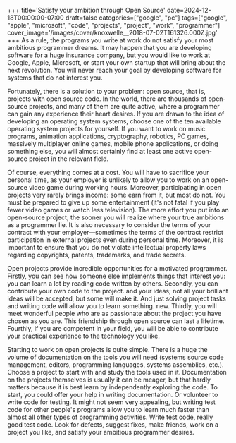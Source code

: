 +++
title='Satisfy your ambition through Open Source'
date=2024-12-18T00:00:00-07:00
draft=false
categories=["google", "pc"]
tags=["google", "apple", "microsoft", "code", "projects", "project", "work", "programmer"]
cover_image='/images/cover/knoxwelle__2018-07-02T161326.000Z.jpg'
+++
As a rule, the programs you write at work do not satisfy your most ambitious programmer dreams. It may happen that you are developing software for a huge insurance company, but you would like to work at Google, Apple, Microsoft, or start your own startup that will bring about the next revolution. You will never reach your goal by developing software for systems that do not interest you.

Fortunately, there is a solution to your problem: open source, that is, projects with open source code. In the world, there are thousands of open-source projects,
and many of them are quite active, where a programmer can gain any experience their heart desires. If you are drawn to the idea of developing an operating system
systems, choose one of the ten available operating system projects for yourself. If you want to work on music programs,
animation applications, cryptography, robotics, PC games,
massively multiplayer online games, mobile phone applications, or doing something else, you will almost certainly find at least one active open-source project in the relevant field.

Of course, everything comes at a cost. You will have to sacrifice your personal time, as your employer is unlikely to allow you to work on an open-source video game during working hours. Moreover, participating in open projects very rarely brings income: some earn from it, but most do not. You must be prepared to give up some entertainment (it's not fatal if you play fewer video games or watch less television). The more effort you put into an open-source project, the sooner you will realize where your true ambitions as a programmer lie. It is also necessary to consider the terms of your contract with your employer—sometimes the terms of the contract restrict participation in external projects even during personal time. Moreover, it is important to ensure that you do not violate intellectual property laws regarding copyrights, patents, trademarks, and trade secrets.

Open projects provide incredible opportunities for a motivated programmer. Firstly, you can see how someone else implements things that interest you: you can learn a lot by reading code written by others. Secondly, you can contribute your own code to the project.
and your ideas; not all your brilliant ideas will be accepted, but some will make it.
And just solving project tasks and writing code will allow you to learn something.
new. Thirdly, you will meet wonderful people who are as passionate about the project you have chosen as you are. This friendship
through open source can last a lifetime. Fourthly, if you are competent in your field, you will be able to contribute your practical experience to the technology you like.

Starting to work on open projects is quite simple. There is a huge
the volume of documentation on the tools you will need (systems
source code management, editors, programming languages, systems
assemblies, etc.). Choose a project to start with and study the tools used in it. Documentation on the projects themselves is usually
it can be meager, but that hardly matters because it is best
learn by independently exploring the code. To start, you could offer your help in writing documentation. Or volunteer to write code for testing. It might not seem very appealing, but writing test code for
other people's programs allow you to learn much faster than almost all other types of programming activities. Write test code, really
good test code. Look for defects, suggest fixes, make friends, work on a project you like, and satisfy your ambitious programmer desires.
